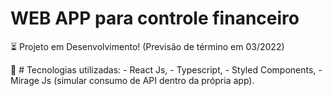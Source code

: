 # WEB APP para controle financeiro

⏳ Projeto em Desenvolvimento! (Previsão de término em 03/2022)

🚀 # Tecnologias utilizadas:
    - React Js,
    - Typescript,
    - Styled Components,
    - Mirage Js (simular consumo de API dentro da própria app).
